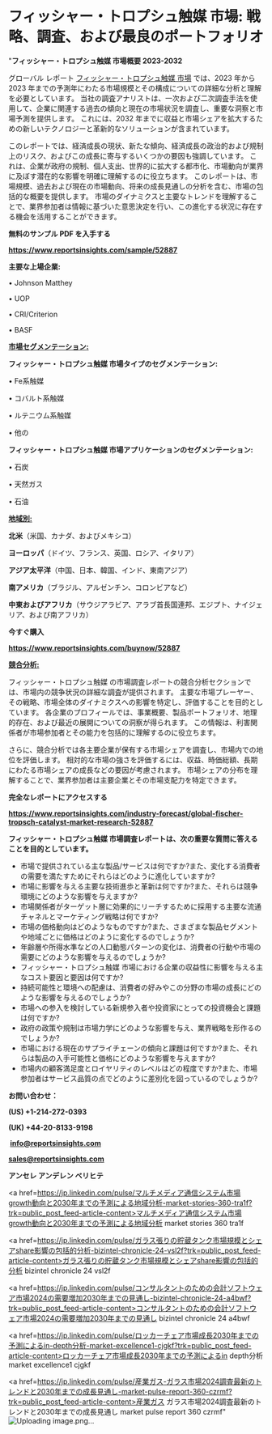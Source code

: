 # フィッシャー・トロプシュ触媒 市場: 戦略、調査、および最良のポートフォリオ

"<strong>フィッシャー・トロプシュ触媒 市場概要 2023-2032</strong>

グローバル レポート <a href=https://www.reportsinsights.com/sample/52887>フィッシャー・トロプシュ触媒 市場</a> では、2023 年から 2023 年までの予測年にわたる市場規模とその構成についての詳細な分析と理解を必要としています。 当社の調査アナリストは、一次および二次調査手法を使用して、企業に関連する過去の傾向と現在の市場状況を調査し、重要な洞察と市場予測を提供します。 これには、2032 年までに収益と市場シェアを拡大​​するための新しいテクノロジーと革新的なソリューションが含まれています。

このレポートでは、経済成長の現状、新たな傾向、経済成長の政治的および規制上のリスク、およびこの成長に寄与するいくつかの要因も強調しています。 これは、企業が政府の規制、個人支出、世界的に拡大する都市化、市場動向が業界に及ぼす潜在的な影響を明確に理解するのに役立ちます。 このレポートは、市場規模、過去および現在の市場動向、将来の成長見通しの分析を含む、市場の包括的な概要を提供します。 市場のダイナミクスと主要なトレンドを理解することで、業界参加者は情報に基づいた意思決定を行い、この進化する状況に存在する機会を活用することができます。

<strong><b>無料のサンプル PDF を入手する</b></strong>

<a href=https://www.reportsinsights.com/sample/52887><strong><u>https://www.reportsinsights.com/sample/52887</u></strong></a>

<strong>主要な上場企業:</strong>

• Johnson Matthey

• UOP

• CRI/Criterion

• BASF

<strong><u>市場セグメンテーション</u></strong><strong><u>:</u></strong>

<strong>フィッシャー・トロプシュ触媒 市場タイプのセグメンテーション:</strong>

• Fe系触媒

• コバルト系触媒

• ルテニウム系触媒

• 他の

<strong>フィッシャー・トロプシュ触媒 市場アプリケーションのセグメンテーション:</strong>

• 石炭

• 天然ガス

• 石油

<strong><u>地域別</u></strong><strong><u>:</u></strong>

<strong>北米</strong>（米国、カナダ、およびメキシコ）

<strong>ヨーロッパ</strong>（ドイツ、フランス、英国、ロシア、イタリア）

<strong>アジア太平洋</strong>（中国、日本、韓国、インド、東南アジア）

<strong>南アメリカ</strong>（ブラジル、アルゼンチン、コロンビアなど）

<strong>中東およびアフリカ</strong>（サウジアラビア、アラブ首長国連邦、エジプト、ナイジェリア、および南アフリカ）

<strong>今すぐ購入</strong>

<a href=https://www.reportsinsights.com/buynow/52887><strong><u>https://www.reportsinsights.com/buynow/52887</u></strong></a>

<strong><u>競合分析:</u></strong>

フィッシャー・トロプシュ触媒 の市場調査レポートの競合分析セクションでは、市場内の競争状況の詳細な調査が提供されます。 主要な市場プレーヤー、その戦略、市場全体のダイナミクスへの影響を特定し、評価することを目的としています。 各企業のプロフィールでは、事業概要、製品ポートフォリオ、地理的存在、および最近の展開についての洞察が得られます。 この情報は、利害関係者が市場参加者とその能力を包括的に理解するのに役立ちます。

さらに、競合分析では各主要企業が保有する市場シェアを調査し、市場内での地位を評価します。 相対的な市場の強さを評価するには、収益、時価総額、長期にわたる市場シェアの成長などの要因が考慮されます。 市場シェアの分布を理解することで、業界参加者は主要企業とその市場支配力を特定できます。

<strong>完全なレポートにアクセスする</strong>

<a href=https://www.reportsinsights.com/industry-forecast/global-fischer-tropsch-catalyst-market-research-52887><strong><u><b>https://www.reportsinsights.com/industry-forecast/global-fischer-tropsch-catalyst-market-research-52887</b></u></strong></a>

<strong><b>フィッシャー・トロプシュ触媒 市場調査レポートは、次の重要な質問に答えることを目的としています。</b></strong>
<ul>
  <li>市場で提供されている主な製品/サービスは何ですか?また、変化する消費者の需要を満たすためにそれらはどのように進化していますか?</li>
  <li>市場に影響を与える主要な技術進歩と革新は何ですか?また、それらは競争環境にどのような影響を与えますか?</li>
  <li>市場関係者がターゲット層に効果的にリーチするために採用する主要な流通チャネルとマーケティング戦略は何ですか?</li>
  <li>市場の価格動向はどのようなものですか?また、さまざまな製品セグメントや地域ごとに価格はどのように変化するのでしょうか?</li>
  <li>年齢層や所得水準などの人口動態パターンの変化は、消費者の行動や市場の需要にどのような影響を与えるのでしょうか?</li>
  <li>フィッシャー・トロプシュ触媒 市場における企業の収益性に影響を与える主なコスト要因と要因は何ですか?</li>
  <li>持続可能性と環境への配慮は、消費者の好みやこの分野の市場の成長にどのような影響を与えるのでしょうか?</li>
  <li>市場への参入を検討している新規参入者や投資家にとっての投資機会と課題は何ですか?</li>
  <li>政府の政策や規制は市場力学にどのような影響を与え、業界戦略を形作るのでしょうか?</li>
  <li>市場における現在のサプライチェーンの傾向と課題は何ですか?また、それらは製品の入手可能性と価格にどのような影響を与えますか?</li>
  <li>市場内の顧客満足度とロイヤリティのレベルはどの程度ですか?また、市場参加者はサービス品質の点でどのように差別化を図っているのでしょうか?</li>
</ul>
<strong>お問い合わせ：</strong>

<strong>(US) +1-214-272-0393</strong>

<strong>(UK) +44-20-8133-9198</strong>

<strong> </strong><a href=info@reportsinsights.com><strong><u>info@reportsinsights.com</u></strong></a>

<a href=sales@reportsinsights.com><strong><u>sales@reportsinsights.com</u></strong></a>

<strong>アンセレ アンデレン ベリヒテ</strong>

<a href=https://jp.linkedin.com/pulse/マルチメディア通信システム市場growth動向と2030年までの予測による地域分析-market-stories-360-tra1f?trk=public_post_feed-article-content>マルチメディア通信システム市場growth動向と2030年までの予測による地域分析 market stories 360 tra1f</a>

<a href=https://jp.linkedin.com/pulse/ガラス張りの貯蔵タンク市場規模とシェアshare影響の包括的分析-bizintel-chronicle-24-vsl2f?trk=public_post_feed-article-content>ガラス張りの貯蔵タンク市場規模とシェアshare影響の包括的分析 bizintel chronicle 24 vsl2f</a>

<a href=https://jp.linkedin.com/pulse/コンサルタントのための会計ソフトウェア市場2024の需要増加2030年までの見通し-bizintel-chronicle-24-a4bwf?trk=public_post_feed-article-content>コンサルタントのための会計ソフトウェア市場2024の需要増加2030年までの見通し bizintel chronicle 24 a4bwf</a>

<a href=https://jp.linkedin.com/pulse/ロッカーチェア市場成長2030年までの予測によるin-depth分析-market-excellence1-cjgkf?trk=public_post_feed-article-content>ロッカーチェア市場成長2030年までの予測によるin depth分析 market excellence1 cjgkf</a>

<a href=https://jp.linkedin.com/pulse/産業ガス-ガラス市場2024調査最新のトレンドと2030年までの成長見通し-market-pulse-report-360-czrmf?trk=public_post_feed-article-content>産業ガス ガラス市場2024調査最新のトレンドと2030年までの成長見通し market pulse report 360 czrmf</a>"
![Uploading image.png…]()
